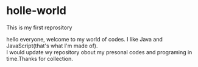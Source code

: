 # holle-world
This is my first reprository

hello everyone, welcome to my world of codes. I like Java and JavaScript(that's what I'm made of).<br />
I would update wy repository obout my presonal codes and programing in time.Thanks for collection.
